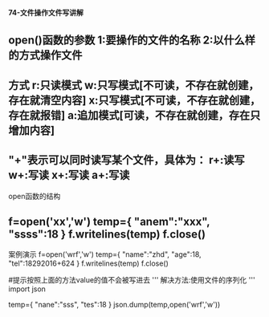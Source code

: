 **74-文件操作文件写讲解**

open()函数的参数
1:要操作的文件的名称
2:以什么样的方式操作文件
----------------------------------------------------
方式
r:只读模式
w:只写模式[不可读，不存在就创建，存在就清空内容]
x:只写模式[不可读，不存在就创建，存在就报错]
a:追加模式[可读，不存在就创建，存在只增加内容]
----------------------------------------------------
"+"表示可以同时读写某个文件，具体为：
r+:读写
w+:写读
x+:写读
a+:写读
------------------------------------------------------
open函数的结构

f=open('xx','w')
temp={
	"anem":"xxx",
	"ssss":18
	}
f.writelines(temp)
f.close()
-----------------------------------------------------
案例演示
f=open('wrf','w')
temp={
	  "name":"zhd",
      "age":18,
	  "tel":18292016+624
}
f.writelines(temp)
f.close()

#提示按照上面的方法value的值不会被写进去
'''
解决方法:使用文件的序列化
'''
import json

temp={
	  "nane":"sss",
	  "tes":18
}
json.dump(temp,open('wrf','w'))
